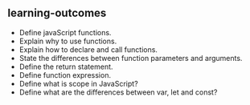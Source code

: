 ## learning-outcomes

- Define javaScript functions.
- Explain why to use functions.
- Explain how to declare and call functions.
- State the differences between function parameters and arguments.
- Define the return statement.
- Define function expression.
- Define what is scope in JavaScript?
- Define what are the differences between var, let and const?
